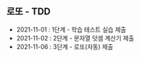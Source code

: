 ## 로또 - TDD
- 2021-11-01 : 1단계 - 학습 테스트 실습 제출
- 2021-11-02 : 2단계 - 문자열 덧셈 계산기 제출
- 2021-11-06 : 3단계 - 로또(자동) 제출